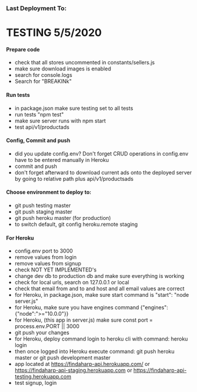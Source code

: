 ### Last Deployment To: 
# TESTING 5/5/2020

#### Prepare code
- check that all stores uncommented in constants/sellers.js
- make sure download images is enabled
- search for console.logs
- Search for "BREAKINk"

#### Run tests
- in package.json make sure testing set to all tests
- run tests "npm test"
- make sure server runs with npm start
- test api/v1/productads

#### Config, Commit and push
- did you update config.env? Don't forget CRUD operations in config.env have to be entered manually in Heroku
- commit and push
- don't forget afterward to download current ads onto the deployed server by going to relative path plus api/v1/productsads

#### Choose environment to deploy to: 
- git push testing master
- git push staging master
- git push heroku master (for production)
- to switch default, git config heroku.remote staging

#### For Heroku
- config.env port to 3000
- remove values from login
- remove values from signup
- check NOT YET IMPLEMENTED's
- change dev db to production db and make sure everything is working
- check for local urls, search on 127.0.0.1 or local
- check that email from and to and host and all email values are correct
- for Heroku, in package.json, make sure start command is "start": "node server.js"
- for Heroku, make sure you have engines command {"engines": {"node":">="10.0.0"}}
- for Heroku, (this app in server.js) make sure const port = process.env.PORT || 3000
- git push your changes
- for Heroku, deploy command login to heroku cli with command: heroku login
- then once logged into Heroku execute command: git push heroku master or git push development master
- app located at https://findaharp-api.herokuapp.com/ or https://findaharp-api-staging.herokuapp.com or https://findaharp-api-testing.herokuapp.com
- test signup, login
